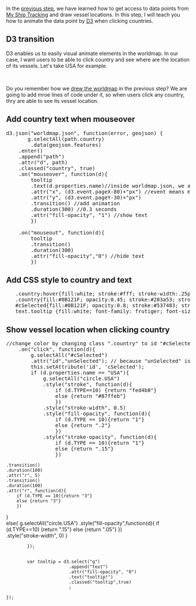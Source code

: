 In the [previous step](Access_data), we have learned how to get access to data points from [My Ship Tracking](http://www.myshiptracking.com/) and draw vessel locations. In this step, I will teach you how to animate the data point by [D3](https://d3js.org) when clicking countries.

## D3 transition
D3 enables us to easily visual animate elements in the worldmap. In our case, I want users to be able to click country and see where are the location of its vessels. Let's take USA for example.

<br />

Do you remember how we [drew the worldmap](https://github.com/darrenyang0116/Global-fishing-vessel-watch/blob/master/Create_map/D3.md) in the previous step? We are going to add mroe lines of code under it, so when users click any country, thry are able to see its vessel location.

## Add country text when mouseover
<pre>
d3.json("worldmap.json", function(error, geojson) {
       g.selectAll(path.country)
        .data(geojson.features)
	.enter()
	.append("path")
	.attr("d", path)
	.classed("country", true)
	.on("mouseover", function(d){
		tooltip
		.text(d.properties.name)//inside worldmap.json, we are looking for country name	
		.attr("x", (d3.event.pageX-80)+"px") //event means mouse event, px is pixel
		.attr("y", (d3.event.pageY-30)+"px")
		.transition() //add animation
		.duration(300) //0.3 seconds
		.attr("fill-opacity", "1") //show text
		})

	.on("mouseout", function(d){
		tooltip
		.transition()
		.duration(300)
		.attr("fill-opacity","0") //hide text
		})
</pre>

## Add CSS style to country and text
<pre>
   .country:hover{fill:white; stroke:#fff; stroke-width:.25px; opacity:.2;}
   .country{fill:#0B121F; opacity:0.45; stroke:#203a53; stroke-width:1.5px;}
   #cSelected{fill:#0B121F; opacity:0.8; stroke:#537483; stroke-width:2px;}
   text.tooltip {fill:white; font-family: frutiger; font-size: 12px;}  
</pre>


## Show vessel location when clicking country
<pre>
//change color by changing class ".country" to id "#cSelected" when click
	.on("click", function(d){
		g.selectAll("#cSelected")
		.attr("id","unSelected"); // because "unSelected" is not defined, so it will go back to default class "country"
		this.setAttribute('id', 'cSelected');
		if (d.properties.name == "USA"){
			g.selectAll("circle.USA")
			.style("stroke", function(d){
				if (d.TYPE==10) {return "fed4b8"} 
				else {return "#87ffeb"}
				})
			.style("stroke-width", 0.5)
			.style("fill-opacity", function(d){
				if (d.TYPE == 10){return "1"} 
				else {return ".2"}
				})
			.style("stroke-opacity", function(d){
				if (d.TYPE == 10){return "1"} 
				else {return ".15"}
				})
</pre>
	.transition()
	.duration(100)
	.attr("r", 5)
	.transition()
	.duration(100)
	.attr("r", function(d){
		if (d.TYPE == 10){return "3"} 
		else {return "3"}
		})
}      		
else{
	g.selectAll("circle.USA")
	.style("fill-opacity",function(d){
		if (d.TYPE==10) {return ".15"} 
		else {return ".05"}
		})	 
	.style("stroke-width", 0)
}

            });


			var tooltip = d3.select("g")
							.append("text")
							.attr("fill-opacity", "0")
							.text("tooltip!")
							.classed("tooltip",true)
							;

	});
	
</pre>

